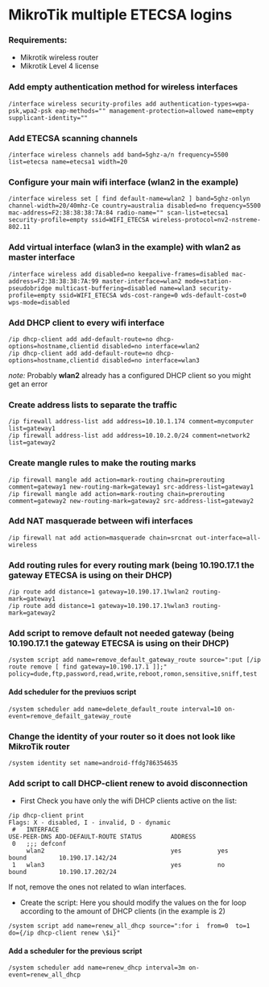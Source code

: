# MikroTik multiple ETECSA logins

### Requirements:
- Mikrotik wireless router
- Mikrotik Level 4 license 

### Add empty authentication method for wireless interfaces
```
/interface wireless security-profiles add authentication-types=wpa-psk,wpa2-psk eap-methods="" management-protection=allowed name=empty supplicant-identity=""
```

### Add ETECSA scanning channels
```
/interface wireless channels add band=5ghz-a/n frequency=5500 list=etecsa name=etecsa1 width=20
```

### Configure your main wifi interface (wlan2 in the example)
```
/interface wireless set [ find default-name=wlan2 ] band=5ghz-onlyn channel-width=20/40mhz-Ce country=australia disabled=no frequency=5500 mac-address=F2:38:38:38:7A:84 radio-name="" scan-list=etecsa1 security-profile=empty ssid=WIFI_ETECSA wireless-protocol=nv2-nstreme-802.11
```

### Add virtual interface (wlan3 in the example) with wlan2 as master interface
```
/interface wireless add disabled=no keepalive-frames=disabled mac-address=F2:38:38:38:7A:99 master-interface=wlan2 mode=station-pseudobridge multicast-buffering=disabled name=wlan3 security-profile=empty ssid=WIFI_ETECSA wds-cost-range=0 wds-default-cost=0 wps-mode=disabled
```

### Add DHCP client to every wifi interface
```
/ip dhcp-client add add-default-route=no dhcp-options=hostname,clientid disabled=no interface=wlan2
/ip dhcp-client add add-default-route=no dhcp-options=hostname,clientid disabled=no interface=wlan3
```
*note:* Probably **wlan2** already has a configured DHCP client so you might get an error

### Create address lists to separate the traffic
```
/ip firewall address-list add address=10.10.1.174 comment=mycomputer list=gateway1
/ip firewall address-list add address=10.10.2.0/24 comment=network2 list=gateway2
```

### Create mangle rules to make the routing marks
```
/ip firewall mangle add action=mark-routing chain=prerouting comment=gateway1 new-routing-mark=gateway1 src-address-list=gateway1
/ip firewall mangle add action=mark-routing chain=prerouting comment=gateway2 new-routing-mark=gateway2 src-address-list=gateway2
```

### Add NAT masquerade between wifi interfaces
```
/ip firewall nat add action=masquerade chain=srcnat out-interface=all-wireless
```

### Add routing rules for every routing mark (being 10.190.17.1 the gateway ETECSA is using on their DHCP)
```
/ip route add distance=1 gateway=10.190.17.1%wlan2 routing-mark=gateway1
/ip route add distance=1 gateway=10.190.17.1%wlan3 routing-mark=gateway2
```

### Add script to remove default not needed gateway (being 10.190.17.1 the gateway ETECSA is using on their DHCP)
```
/system script add name=remove_default_gateway_route source=":put [/ip route remove [ find gateway=10.190.17.1 ]];" policy=dude,ftp,password,read,write,reboot,romon,sensitive,sniff,test
```

#### Add scheduler for the previuos script
```
/system scheduler add name=delete_default_route interval=10 on-event=remove_defailt_gateway_route
```

### Change the identity of your router so it does not look like MikroTik router
```
/system identity set name=android-ffdg786354635
```

### Add script to call DHCP-client renew to avoid disconnection
- First Check you have only the wifi DHCP clients active on the list:
```
/ip dhcp-client print             
Flags: X - disabled, I - invalid, D - dynamic 
 #   INTERFACE                                                                                                                                                                                                USE-PEER-DNS ADD-DEFAULT-ROUTE STATUS        ADDRESS           
 0   ;;; defconf
     wlan2                                   yes          yes               bound         10.190.17.142/24  
 1   wlan3                                   yes          no                bound         10.190.17.202/24 
```
If not, remove the ones not related to wlan interfaces.

- Create the script:
Here you should modify the values on the for loop according to the amount of DHCP clients (in the example is 2)
```
/system script add name=renew_all_dhcp source=":for i  from=0  to=1  do={/ip dhcp-client renew \$i}"
```

#### Add a scheduler for the previous script
```
/system scheduler add name=renew_dhcp interval=3m on-event=renew_all_dhcp
```

